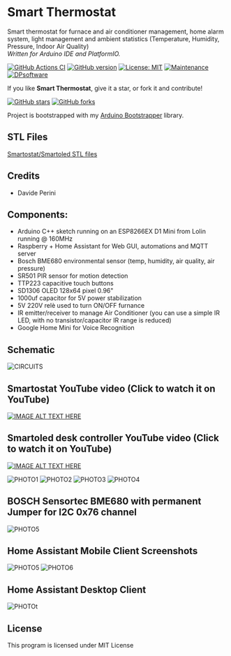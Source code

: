 # Smart Thermostat 

Smart thermostat for furnace and air conditioner management,
home alarm system, light management and ambient statistics (Temperature, Humidity, Pressure, Indoor Air Quality)  
_Written for Arduino IDE and PlatformIO._

[![GitHub Actions CI](https://github.com/sblantipodi/smart_thermostat/workflows/GitHub%20Actions%20CI/badge.svg)](https://github.com/sblantipodi/smart_thermostat/actions)
[![GitHub version](https://img.shields.io/github/v/release/sblantipodi/smart_thermostat.svg)](https://github.com/sblantipodi/smart_thermostat/releases)
[![License: MIT](https://img.shields.io/badge/License-MIT-yellow.svg)](https://opensource.org/licenses/MIT)
[![Maintenance](https://img.shields.io/badge/Maintained%3F-yes-green.svg)](https://GitHub.com/sblantipodi/smart_thermostat/graphs/commit-activity)
[![DPsoftware](https://img.shields.io/static/v1?label=DP&message=Software&color=orange)](https://www.dpsoftware.org)

If you like **Smart Thermostat**, give it a star, or fork it and contribute!

[![GitHub stars](https://img.shields.io/github/stars/sblantipodi/smart_thermostat.svg?style=social&label=Star)](https://github.com/sblantipodi/smart_thermostat/stargazers)
[![GitHub forks](https://img.shields.io/github/forks/sblantipodi/smart_thermostat.svg?style=social&label=Fork)](https://github.com/sblantipodi/smart_thermostat/network)

Project is bootstrapped with my [Arduino Bootstrapper](https://github.com/sblantipodi/arduino_bootstrapper) library.

## STL Files
[Smartostat/Smartoled STL files](https://github.com/sblantipodi/smart_thermostat/tree/master/data/stl_files)

## Credits
- Davide Perini

## Components:
- Arduino C++ sketch running on an ESP8266EX D1 Mini from Lolin running @ 160MHz
- Raspberry + Home Assistant for Web GUI, automations and MQTT server
- Bosch BME680 environmental sensor (temp, humidity, air quality, air pressure)
- SR501 PIR sensor for motion detection
- TTP223 capacitive touch buttons
- SD1306 OLED 128x64 pixel 0.96"
- 1000uf capacitor for 5V power stabilization
- 5V 220V relè used to turn ON/OFF furnance
- IR emitter/receiver to manage Air Conditioner (you can use a simple IR LED, with no transistor/capacitor IR range is reduced)
- Google Home Mini for Voice Recognition

## Schematic
![CIRCUITS](https://github.com/sblantipodi/smart_thermostat/blob/master/data/img/fritzing_hardware_project.png)

## Smartostat YouTube video (Click to watch it on YouTube)
[![IMAGE ALT TEXT HERE](https://img.youtube.com/vi/Hdy5gpQMbEk/0.jpg)](https://www.youtube.com/watch?v=Hdy5gpQMbEk)

## Smartoled desk controller YouTube video (Click to watch it on YouTube)
[![IMAGE ALT TEXT HERE](https://img.youtube.com/vi/_rEGXzI-NMo/0.jpg)](https://www.youtube.com/watch?v=_rEGXzI-NMo)

![PHOTO1](https://github.com/sblantipodi/smart_thermostat/blob/master/data/img/1.jpg)
![PHOTO2](https://github.com/sblantipodi/smart_thermostat/blob/master/data/img/2.jpg)
![PHOTO3](https://github.com/sblantipodi/smart_thermostat/blob/master/data/img/3.jpg)
![PHOTO4](https://github.com/sblantipodi/smart_thermostat/blob/master/data/img/4.jpg)

## BOSCH Sensortec BME680 with permanent Jumper for I2C 0x76 channel
![PHOTO5](https://github.com/sblantipodi/smart_thermostat/blob/master/data/img/5.jpg)

## Home Assistant Mobile Client Screenshots
![PHOTO5](https://github.com/sblantipodi/smart_thermostat/blob/master/data/img/ha_smartostat_screenshot.jpg)
![PHOTO6](https://github.com/sblantipodi/smart_thermostat/blob/master/data/img/ha_smartostat_screenshot_2.jpg)

## Home Assistant Desktop Client
![PHOTOt](https://github.com/sblantipodi/smart_thermostat/blob/master/data/img/smartostat_dashboard.jpg)

## License
This program is licensed under MIT License

